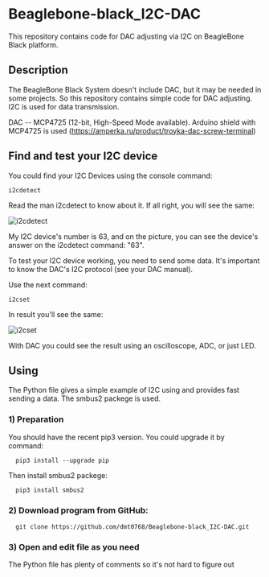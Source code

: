 # Beaglebone-black_I2C-DAC

This repository contains code for DAC adjusting via I2C on BeagleBone Black platform.

## Description
The BeagleBone Black System doesn't include DAC, but it may be needed in some projects. So this repository contains simple code for DAC adjusting. I2C is used for data transmission.

DAC -- MCP4725 (12-bit, High-Speed Mode available). Arduino shield with MCP4725 is used (https://amperka.ru/product/troyka-dac-screw-terminal)

## Find and test your I2C device
You could find your I2C Devices using the console command:

```
i2cdetect
```

Read the man i2cdetect to know about it. If all right, you will see the same:

![i2cdetect](https://github.com/dmt0768/Beaglebone-black_I2C-DAC/blob/editing/images/i2sdetect.png)

My I2C device's number is 63, and on the picture, you can see the device's answer on the i2cdetect command: "63".

To test your I2C device working, you need to send some data. It's important to know the DAC's I2C protocol (see your DAC manual).

Use the next command:

```
i2cset
```

In result you'll see the same:

![i2cset](https://github.com/dmt0768/Beaglebone-black_I2C-DAC/blob/editing/images/i2cset.png)

With DAC you could see the result using an oscilloscope, ADC, or just LED.

## Using
The Python file gives a simple example of I2C using and provides fast sending a data. The smbus2 packege is used.

### 1) Preparation

  You should have the recent pip3 version. You could upgrade it by command:

```
  pip3 install --upgrade pip
```

  Then install smbus2 packege:

```
  pip3 install smbus2
```

### 2) Download program from GitHub:

```
  git clone https://github.com/dmt0768/Beaglebone-black_I2C-DAC.git
```

### 3) Open and edit file as you need 
The Python file has plenty of comments so it's not hard to figure out
